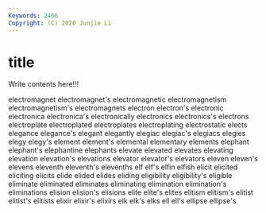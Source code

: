 ```yaml
---
Keywords: 2466
Copyright: (C) 2020 Junjie Li
---
```


# title

Write contents here!!!
 
electromagnet 
electromagnet's 
electromagnetic 
electromagnetism 
electromagnetism's 
electromagnets
electron 
electron's 
electronic 
electronica 
electronica's 
electronically 
electronics 
electronics's 
electrons 
electroplate
electroplated 
electroplates 
electroplating 
electrostatic 
elects 
elegance 
elegance's 
elegant 
elegantly 
elegiac
elegiac's 
elegiacs 
elegies 
elegy 
elegy's 
element 
element's 
elemental 
elementary 
elements
elephant 
elephant's 
elephantine 
elephants 
elevate 
elevated 
elevates 
elevating 
elevation 
elevation's
elevations 
elevator 
elevator's 
elevators 
eleven 
eleven's 
elevens 
eleventh 
eleventh's 
elevenths
elf 
elf's 
elfin 
elfish 
elicit 
elicited 
eliciting 
elicits 
elide 
elided
elides 
eliding 
eligibility 
eligibility's 
eligible 
eliminate 
eliminated 
eliminates 
eliminating 
elimination
elimination's 
eliminations 
elision 
elision's 
elisions 
elite 
elite's 
elites 
elitism 
elitism's
elitist 
elitist's 
elitists 
elixir 
elixir's 
elixirs 
elk 
elk's 
elks 
ell
ell's 
ellipse 
ellipse's 
